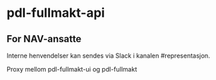 # pdl-fullmakt-api

## For NAV-ansatte

Interne henvendelser kan sendes via Slack i kanalen #representasjon.

Proxy mellom pdl-fullmakt-ui og pdl-fullmakt

